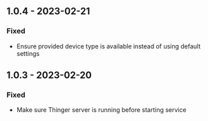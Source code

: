 ## 1.0.4 - 2023-02-21
### Fixed
- Ensure provided device type is available instead of using default settings

## 1.0.3 - 2023-02-20
### Fixed
- Make sure Thinger server is running before starting service

